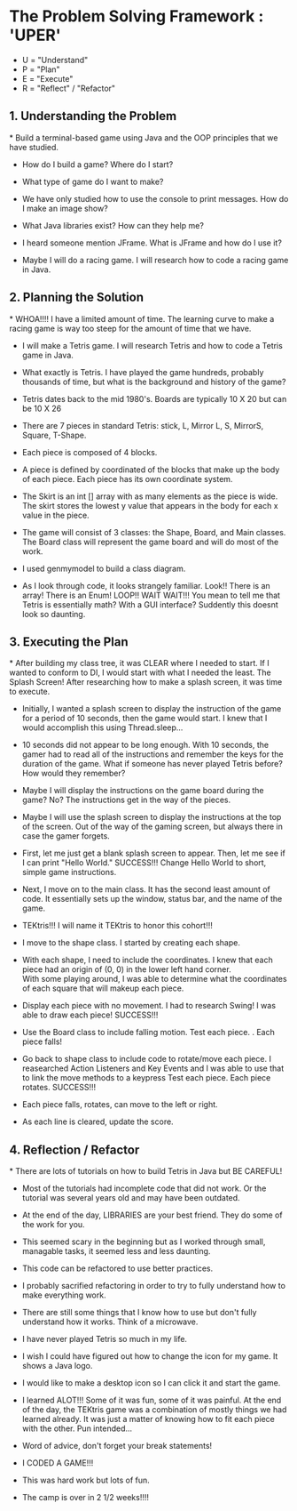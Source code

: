 <h1>The Problem Solving Framework : 'UPER'</h1>

* U = "Understand"
* P = "Plan"
* E = "Execute"
* R = "Reflect" / "Refactor"

<h2>1. Understanding the Problem</h2>
* Build a terminal-based game using Java and the OOP principles that we have studied.  

* How do I build a game? Where do I start?

* What type of game do I want to make?

* We have only studied how to use the console to print messages.  How do I make an image show?

* What Java libraries exist?  How can they help me?

* I heard someone mention JFrame.  What is JFrame and how do I use it?

* Maybe I will do a racing game.  I will research how to code a racing game in Java.  

<h2>2. Planning the Solution</h2>
* WHOA!!!! I have a limited amount of time.  The learning curve to make a racing game is way too steep for the amount
 of time that we have. 
 
* I will make a Tetris game.  I will research Tetris and how to code a Tetris game in Java.  
 
*  What exactly is Tetris.  I have played the game hundreds, probably thousands of time, but what is the background 
 and history of the game?
 
* Tetris dates back to the mid 1980's. Boards are typically 10 X 20 but can be 10 X 26 

* There are 7 pieces in standard Tetris: stick, L, Mirror L, S, MirrorS, Square, T-Shape.

* Each piece is composed of 4 blocks. 

* A piece is defined by coordinated of the blocks that make up the body of each piece.  Each piece has its own
coordinate system. 

* The Skirt is an int [] array with as many elements as the piece is wide.  The skirt stores the lowest y value 
that appears in the body for each x value in the piece. 

* The game will consist of 3 classes: the Shape, Board, and Main classes.  The Board class will represent the game
board and will do most of the work. 

* I used genmymodel to build a class diagram.

* As I look through code, it looks strangely familiar.  Look!! There is an array! There is an Enum! LOOP!! WAIT WAIT!!! 
You mean to tell me that Tetris is essentially math? With a GUI interface? Suddently this doesnt look so daunting.  

<h2>3. Executing the Plan</h2>
* After building my class tree, it was CLEAR where I needed to start.  If I wanted to conform to DI, I would start 
with what I needed the least.  The Splash Screen!  After researching how to make a splash screen, it was time to execute. 
 
* Initially, I wanted a splash screen to display the instruction of the game for a period of 10 seconds, then the game would start. 
I knew that I would accomplish this using Thread.sleep...

* 10 seconds did not appear to be long enough.  With 10 seconds, the gamer had to read all of the instructions and remember the keys 
for the duration of the game.  What if someone has never played Tetris before? How would they remember?

* Maybe I will display the instructions on the game board during the game? No? The instructions get in the way of the pieces. 

* Maybe I will use the splash screen to display the instructions at the top of the screen.  Out of the way of the gaming screen, 
but always there in case the gamer forgets. 

* First, let me just get a blank splash screen to appear.  Then, let me see if I can print "Hello World." SUCCESS!!! Change Hello World
to short, simple game instructions.

* Next, I move on to the main class.  It has the second least amount of code. It essentially sets up the window, status bar, 
and the name of the game. 

* TEKtris!!! I will name it TEKtris to honor this cohort!!!

* I move to the shape class.  I started by creating each shape. 

* With each shape, I need to include the coordinates.  I knew that each piece had an origin of (0, 0) in the lower left hand corner.  
With some playing around, I was able to determine what the coordinates of each square that will makeup each piece. 

* Display each piece with no movement.  I had to research Swing! I was able to draw each piece! SUCCESS!!!

* Use the Board class to include falling motion. Test each piece.  .  Each piece falls!

* Go back to shape class to include code to rotate/move each piece. I reasearched Action Listeners and Key Events and I 
 was able to use that to link the move methods to a keypress Test each piece.  Each piece rotates. SUCCESS!!!

* Each piece falls, rotates, can move to the left or right.  

* As each line is cleared, update the score.  
<h2>4. Reflection / Refactor</h2>
* There are lots of tutorials on how to build Tetris in Java but BE CAREFUL!

* Most of the tutorials had incomplete code that did not work. Or the tutorial was several years old and may have been
outdated.

* At the end of the day, LIBRARIES are your best friend. They do some of the work for you.  

* This seemed scary in the beginning but as I worked through small, managable tasks, it seemed less and less daunting.

* This code can be refactored to use better practices.  

* I probably sacrified refactoring in order to try to fully understand how to make everything work. 

* There are still some things that I know how to use but don't fully understand how it works.  Think of a microwave. 

* I have never played Tetris so much in my life. 

* I wish I could have figured out how to change the icon for my game. It shows a Java logo. 

* I would like to make a desktop icon so I can click it and start the game. 

* I learned ALOT!!! Some of it was fun, some of it was painful. At the end of the day, the TEKtris game was
a combination of mostly things we had learned already.  It was just a matter of knowing how to fit each piece with the other. 
Pun intended...

* Word of advice, don't forget your break statements!

* I CODED A GAME!!!

* This was hard work but lots of fun.  

* The camp is over in 2 1/2 weeks!!!!